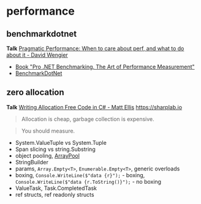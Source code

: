 # performance

## benchmarkdotnet

**Talk** [Pragmatic Performance: When to care about perf, and what to do about it - David Wengier](https://www.youtube.com/watch?v=24qazsRnc40&list=PL03Lrmd9CiGe9QtFC8LRRqknzpKgcrWpe&index=71&t=1705s)
- [Book "Pro .NET Benchmarking. The Art of Performance Measurement"](https://www.apress.com/gp/book/9781484249406)
- [BenchmarkDotNet](https://github.com/dotnet/BenchmarkDotNet)

## zero allocation

**Talk** [Writing Allocation Free Code in C# - Matt Ellis](https://www.youtube.com/watch?v=nK54s84xRRs&list=PL03Lrmd9CiGe9QtFC8LRRqknzpKgcrWpe&index=17&t=0s)
https://sharplab.io

> Allocation is cheap, garbage collection is expensive.

>You should measure.

- System.ValueTuple vs System.Tuple
- Span<T> slicing vs string.Substring
- object pooling, [ArrayPool<T>](https://docs.microsoft.com/en-us/dotnet/api/system.buffers.arraypool-1?view=netstandard-2.1)
- StringBuilder
- params, `Array.Empty<T>`, `Enumerable.Empty<T>`, generic overloads
- boxing, `Console.WriteLine($"data {r}");` - boxing, `Console.WriteLine($"data {r.ToString()}");` - no boxing
- ValueTask, Task.CompletedTask
- ref structs, ref readonly structs
